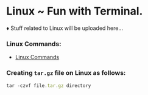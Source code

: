 # Linux ~ Fun with Terminal.

♦ Stuff related to Linux will be uploaded here...

### Linux Commands:
- [ Linux Commands](https://www.xmind.net/m/WwtB/)

### Creating `tar.gz` file on Linux as follows:

```javascript
tar -czvf file.tar.gz directory
```
